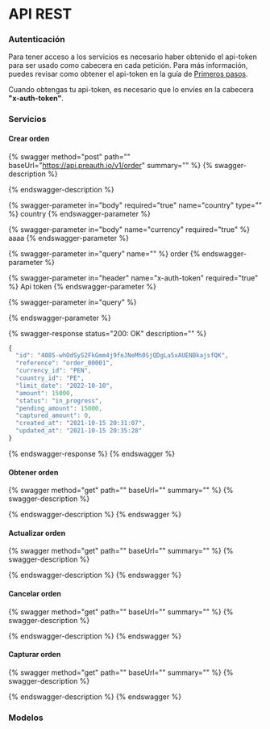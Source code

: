 # API REST

### Autenticación

Para tener acceso a los servicios es necesario haber obtenido el api-token para ser usado como cabecera en cada petición. Para más información, puedes revisar como obtener el api-token en la guía de [Primeros pasos](primeros-pasos.md#2-verifica-que-tengas-tu-api-token).

Cuando obtengas tu api-token, es necesario que lo envíes en la cabecera **"x-auth-token"**.

### Servicios

#### Crear orden

{% swagger method="post" path="" baseUrl="https://api.preauth.io/v1/order" summary="" %}
{% swagger-description %}

{% endswagger-description %}

{% swagger-parameter in="body" required="true" name="country" type="" %}
country 
{% endswagger-parameter %}

{% swagger-parameter in="body" name="currency" required="true" %}
aaaa
{% endswagger-parameter %}

{% swagger-parameter in="query" name="" %}
order
{% endswagger-parameter %}

{% swagger-parameter in="header" name="x-auth-token" required="true" %}
Api token 
{% endswagger-parameter %}

{% swagger-parameter in="query" %}

{% endswagger-parameter %}

{% swagger-response status="200: OK" description="" %}
```javascript
{
  "id": "4085-whOdSyS2FkGmm4j9feJNeMh0SjQDgLa5xAUENBkajsfQK",
  "reference": "order_00001",
  "currency_id": "PEN",
  "country_id": "PE",
  "limit_date": "2022-10-10",
  "amount": 15000,
  "status": "in_progress",
  "pending_amount": 15000,
  "captured_amount": 0,
  "created_at": "2021-10-15 20:31:07",
  "updated_at": "2021-10-15 20:35:28"
}
```
{% endswagger-response %}
{% endswagger %}

#### Obtener orden

{% swagger method="get" path="" baseUrl="" summary="" %}
{% swagger-description %}

{% endswagger-description %}
{% endswagger %}

#### Actualizar orden

{% swagger method="get" path="" baseUrl="" summary="" %}
{% swagger-description %}

{% endswagger-description %}
{% endswagger %}

#### Cancelar orden

{% swagger method="get" path="" baseUrl="" summary="" %}
{% swagger-description %}

{% endswagger-description %}
{% endswagger %}

#### Capturar orden

{% swagger method="get" path="" baseUrl="" summary="" %}
{% swagger-description %}

{% endswagger-description %}
{% endswagger %}

### Modelos
